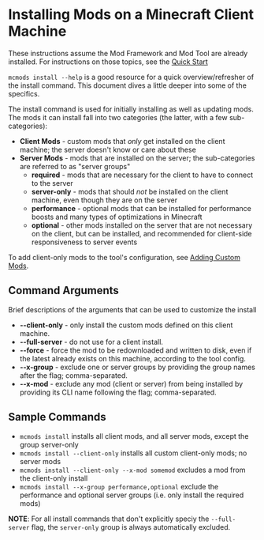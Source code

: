 # Installing Mods on a Minecraft Client Machine

These instructions assume the Mod Framework and Mod Tool are already installed. For instructions on those topics, see the [Quick Start](https://github.com/effisso/mc-mod-installer/tree/main/docs/QuickStart.md)

`mcmods install --help` is a good resource for a quick overview/refresher of the install command. This document dives a little deeper into some of the specifics.

The install command is used for initially installing as well as updating mods. The mods it can install fall into two categories (the latter, with a few sub-categories):

* **Client Mods** - custom mods that *only* get installed on the client machine; the server doesn't know or care about these
* **Server Mods** - mods that are installed on the server; the sub-categories are referred to as "server groups"
    * **required** - mods that are necessary for the client to have to connect to the server
    * **server-only** - mods that should *not* be installed on the client machine, even though they are on the server
    * **performance** - optional mods that can be installed for performance boosts and many types of optimizations in Minecraft
    * **optional** - other mods installed on the server that are not necessary on the client, but can be installed, and recommended for client-side responsiveness to server events

To add client-only mods to the tool's configuration, see [Adding Custom Mods](https://github.com/effisso/mc-mod-installer/tree/main/docs/AddingCustomMods.md).

## Command Arguments

Brief descriptions of the arguments that can be used to customize the install

* **--client-only** - only install the custom mods defined on this client machine.
* **--full-server** - do not use for a client install.
* **--force** - force the mod to be redownloaded and written to disk, even if the latest already exists on this machine, according to the tool config.
* **--x-group** - exclude one or server groups by providing the group names after the flag; comma-separated.
* **--x-mod** - exclude any mod (client or server) from being installed by providing its CLI name following the flag; comma-separated.

## Sample Commands

* `mcmods install` installs all client mods, and all server mods, except the group server-only
* `mcmods install --client-only` installs all custom client-only mods; no server mods
* `mcmods install --client-only --x-mod somemod` excludes a mod from the client-only install
* `mcmods install --x-group performance,optional` exclude the performance and optional server groups (i.e. only install the required mods)

**NOTE**: For all install commands that don't explicitly speciy the `--full-server` flag, the `server-only` group is always automatically excluded.
